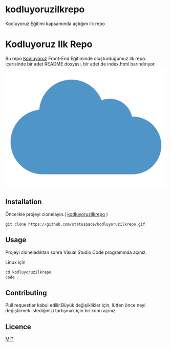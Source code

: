 # kodluyoruzilkrepo
Kodluyoruz Eğitimi kapsamında açtığım ilk repo
# Kodluyoruz Ilk Repo 
 Bu repo [Kodluyoruz](https://google.com/)   Front-End Eğitiminde oluşturduğumuz ilk repo. içerisinde bir adet README dosyası, bir adet de index.html barındırıyor.
 ![github](cloud.png)
## Installation
Öncelikle projeyi clonelayın.( [kodluyoruzilkrepo](https://github.com/statuspace/kodluyoruzilkrepo) )
 
```
git clone https://github.com/statuspace/kodluyoruzilkrepo.gif
```
## Usage
Projeyi cloneladıktan sonra Visual Studio Code programında açınız.

Linux için
```linuz
cd kodluyoruzilkrepo
code .
```
## Contributing
Pull requestler kabul edilir.Büyük değişiklikler için, lütfen önce neyi değiştirmek 
istediğinizi tartışmak için bir konu açınız
## Licence
[MIT](https://choosealicense.com/licenses/mit/)